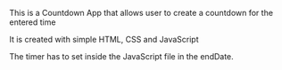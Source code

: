 This is a Countdown App that allows user to create a countdown for the entered time

It is created with simple HTML, CSS and JavaScript

The timer has to set inside the JavaScript file in the endDate. 
